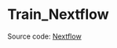 # Train_Nextflow

Source code: [Nextflow](https://nextflowio-training-x8jwbqssqmo.ws-us120.gitpod.io/)
